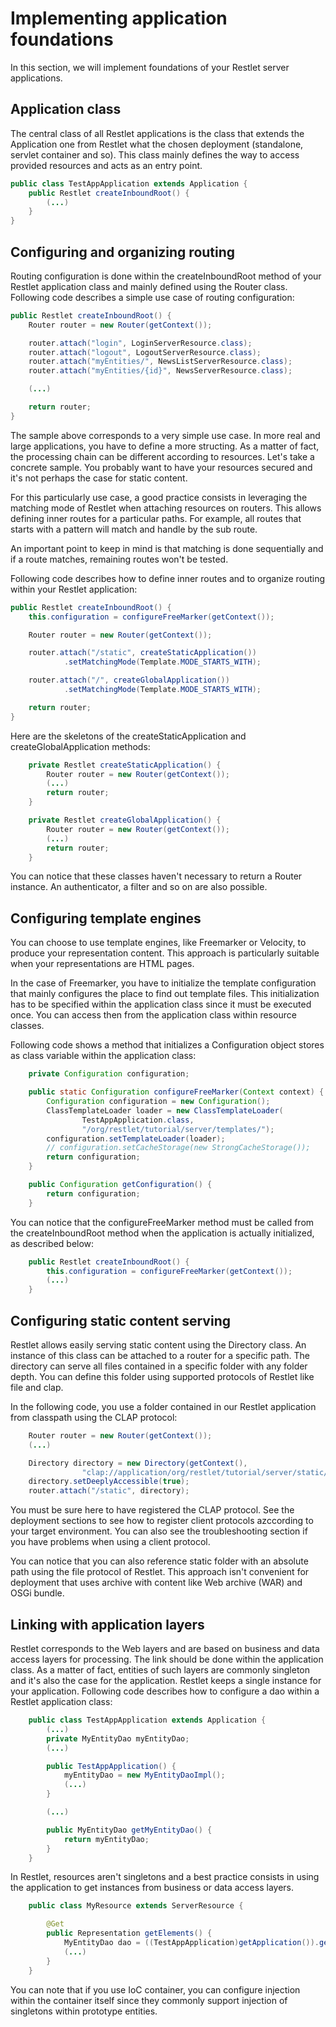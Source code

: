 # Implementing application foundations #

In this section, we will implement foundations of your Restlet server applications.

## Application class ##

The central class of all Restlet applications is the class that extends the Application one from
Restlet what the chosen deployment (standalone, servlet container and so). This class mainly
defines the way to access provided resources and acts as an entry point.

```java
public class TestAppApplication extends Application {
    public Restlet createInboundRoot() {
        (...)
    }
}
```

## Configuring and organizing routing ##

Routing configuration is done within the createInboundRoot method of your Restlet application class
and mainly defined using the Router class. Following code describes a simple use case of routing
configuration:

```java
public Restlet createInboundRoot() {
    Router router = new Router(getContext());

    router.attach("login", LoginServerResource.class);
    router.attach("logout", LogoutServerResource.class);
    router.attach("myEntities/", NewsListServerResource.class);
    router.attach("myEntities/{id}", NewsServerResource.class);

    (...)

    return router;
}
```

The sample above corresponds to a very simple use case. In more real and large applications, you have
to define a more structing. As a matter of fact, the processing chain can be different according to
resources. Let's take a concrete sample. You probably want to have your resources secured and it's
not perhaps the case for static content.

For this particularly use case, a good practice consists in leveraging the matching mode of Restlet
when attaching resources on routers. This allows defining inner routes for a particular paths. For
example, all routes that starts with a pattern will match and handle by the sub route.

An important point to keep in mind is that matching is done sequentially and if a route matches,
remaining routes won't be tested.

Following code describes how to define inner routes and to organize routing within your Restlet
application:

```java
public Restlet createInboundRoot() {
    this.configuration = configureFreeMarker(getContext());

    Router router = new Router(getContext());

    router.attach("/static", createStaticApplication())
            .setMatchingMode(Template.MODE_STARTS_WITH);

    router.attach("/", createGlobalApplication())
            .setMatchingMode(Template.MODE_STARTS_WITH);

    return router;
}
```

Here are the skeletons of the createStaticApplication and createGlobalApplication methods:

```java
    private Restlet createStaticApplication() {
        Router router = new Router(getContext());
        (...)
        return router;
    }

    private Restlet createGlobalApplication() {
        Router router = new Router(getContext());
        (...)
        return router;
    }
```

You can notice that these classes haven't necessary to return a Router instance. An authenticator, a
filter and so on are also possible.

## Configuring template engines ##

You can choose to use template engines, like Freemarker or Velocity, to produce your representation
content. This approach is particularly suitable when your representations are HTML pages.

In the case of Freemarker, you have to initialize the template configuration that mainly configures
the place to find out template files. This initialization has to be specified within the application
class since it must be executed once. You can access then from the application class within
resource classes.

Following code shows a method that initializes a Configuration object stores as class variable within
the application class:

```java
    private Configuration configuration;

    public static Configuration configureFreeMarker(Context context) {
        Configuration configuration = new Configuration();
        ClassTemplateLoader loader = new ClassTemplateLoader(
                TestAppApplication.class,
                "/org/restlet/tutorial/server/templates/");
        configuration.setTemplateLoader(loader);
        // configuration.setCacheStorage(new StrongCacheStorage());
        return configuration;
    }

    public Configuration getConfiguration() {
        return configuration;
    }
```

You can notice that the configureFreeMarker method must be called from the createInboundRoot method
when the application is actually initialized, as described below:

```java
    public Restlet createInboundRoot() {
        this.configuration = configureFreeMarker(getContext());
        (...)
    }
```

## Configuring static content serving ##

Restlet allows easily serving static content using the Directory class. An instance of this class
can be attached to a router for a specific path. The directory can serve all files contained in
a specific folder with any folder depth. You can define this folder using supported protocols of
Restlet like file and clap.

In the following code, you use a folder contained in our Restlet application from classpath using
the CLAP protocol:

```java
    Router router = new Router(getContext());
    (...)

    Directory directory = new Directory(getContext(),
                "clap://application/org/restlet/tutorial/server/static/");
    directory.setDeeplyAccessible(true);
    router.attach("/static", directory);
```

You must be sure here to have registered the CLAP protocol. See the deployment sections to see how
to register client protocols azccording to your target environment. You can also see the troubleshooting
section if you have problems when using a client protocol.

You can notice that you can also reference static folder with an absolute path using the file protocol
of Restlet. This approach isn't convenient for deployment that uses archive with content like Web archive
(WAR) and OSGi bundle.

## Linking with application layers ##

Restlet corresponds to the Web layers and are based on business and data access layers for processing. The
link should be done within the application class. As a matter of fact, entities of such layers are commonly
singleton and it's also the case for the application. Restlet keeps a single instance for your application.
Following code describes how to configure a dao within a Restlet application class:

```java
    public class TestAppApplication extends Application {
        (...)
        private MyEntityDao myEntityDao;
        (...)

        public TestAppApplication() {
            myEntityDao = new MyEntityDaoImpl();
            (...)
        }

        (...)

        public MyEntityDao getMyEntityDao() {
            return myEntityDao;
        }
    }
```

In Restlet, resources aren't singletons and a best practice consists in using the application to get
instances from business or data access layers.

```java
    public class MyResource extends ServerResource {

        @Get
        public Representation getElements() {
            MyEntityDao dao = ((TestAppApplication)getApplication()).getMyEntityDao();
            (...)
        }
    }
```

You can note that if you use IoC container, you can configure injection within the container itself
since they commonly support injection of singletons within prototype entities.
